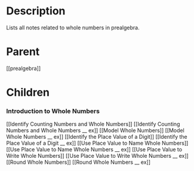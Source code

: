 # Description
Lists all notes related to whole numbers in prealgebra.

# Parent
[[prealgebra]]

# Children
### Introduction to Whole Numbers
[[Identify Counting Numbers and Whole Numbers]]
[[Identify Counting Numbers and Whole Numbers __ ex]]
[[Model Whole Numbers]]
[[Model Whole Numbers __ ex]]
[[Identify the Place Value of a Digit]]
[[Identify the Place Value of a Digit __ ex]]
[[Use Place Value to Name Whole Numbers]]
[[Use Place Value to Name Whole Numbers __ ex]]
[[Use Place Value to Write Whole Numbers]]
[[Use Place Value to Write Whole Numbers __ ex]]
[[Round Whole Numbers]]
[[Round Whole Numbers __ ex]]

